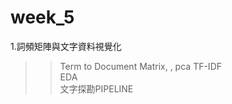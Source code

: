 week_5
======================================  
1.詞頻矩陣與文字資料視覺化  
>>Term to Document Matrix, , pca
>>TF-IDF  
>>EDA  
>>文字探勘PIPELINE
